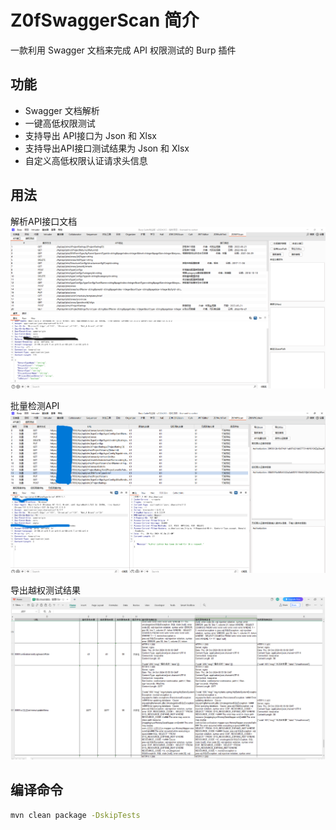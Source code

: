 # Z0fSwaggerScan 简介

一款利用 Swagger 文档来完成 API 权限测试的 Burp 插件

## 功能

- Swagger 文档解析
- 一键高低权限测试
- 支持导出 API接口为 Json 和 Xlsx
- 支持导出API接口测试结果为 Json 和 Xlsx
- 自定义高低权限认证请求头信息

## 用法
解析API接口文档
![导出接口文档](doc/2.png)

批量检测API
![批量检测API](doc/3.png)

导出越权测试结果
![导出越权测试结果](doc/4.png)

## 编译命令

```bash
mvn clean package -DskipTests
```

